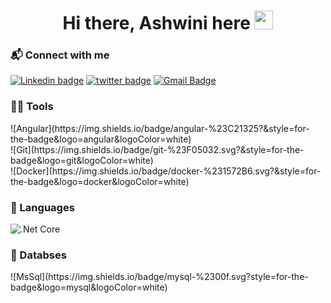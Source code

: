 <h1 align="center">Hi there, Ashwini here <img src="assets/hi.gif" width="30px"></h1>

<h3>📬 Connect with me</h3>

[![Linkedin badge](https://img.shields.io/badge/-Linkedin-%230177B5?style=flat&logo=linkedin)](https://www.linkedin.com/in/winisingh)
[![twitter badge](https://img.shields.io/badge/-Instagram-%23E4415F?style=flat&logo=instagram&logoColor=white)](https://www.instagram.com/winiisin)
[![Gmail Badge](https://img.shields.io/badge/-Gmail-c14438?style=flat-square&logo=Gmail&logoColor=white&link=mailto:ashwini.singh0866@gmail.com)](mailto:anuragarwalkar@gmail.com)

<h3>👩‍💻 Tools</h3>
![Angular](https://img.shields.io/badge/angular-%23C21325?&style=for-the-badge&logo=angular&logoColor=white)
<br/>
![Git](https://img.shields.io/badge/git-%23F05032.svg?&style=for-the-badge&logo=git&logoColor=white)
<br>
![Docker](https://img.shields.io/badge/docker-%231572B6.svg?&style=for-the-badge&logo=docker&logoColor=white)

<h3>🚀 Languages</h3>

![.Net Core](https://img.shields.io/badge/.net-%23007ACC.svg?style=for-the-badge&logo=.net&logoColor=white)


<h3>📂 Databses</h3>
![MsSql](https://img.shields.io/badge/mysql-%2300f.svg?style=for-the-badge&logo=mysql&logoColor=white)
